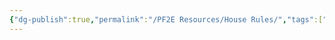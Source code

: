 ```yaml
---
{"dg-publish":true,"permalink":"/PF2E Resources/House Rules/","tags":["English"],"noteIcon":"","updated":"2024-01-13T03:45:34.680-08:00"}
---
```


